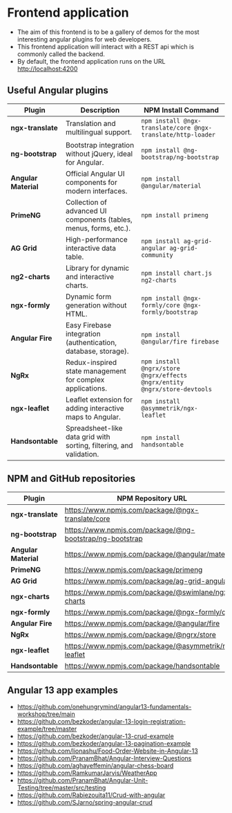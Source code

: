 # Frontend application

- The aim of this frontend is to be a gallery of demos for the most interesting angular plugins for web developers.
- This frontend application will interact with a REST api which is commonly called the backend.
- By default, the frontend application runs on the URL [http://localhost:4200](http://localhost:4200)

## Useful Angular plugins 

| Plugin          | Description | NPM Install Command                                                       |
|----------------|------------|---------------------------------------------------------------------------|
| **ngx-translate** | Translation and multilingual support. | `npm install @ngx-translate/core @ngx-translate/http-loader`              |
| **ng-bootstrap** | Bootstrap integration without jQuery, ideal for Angular. | `npm install @ng-bootstrap/ng-bootstrap`                                  |
| **Angular Material** | Official Angular UI components for modern interfaces. | `npm install @angular/material`                                           |
| **PrimeNG** | Collection of advanced UI components (tables, menus, forms, etc.). | `npm install primeng`                                                     |
| **AG Grid** | High-performance interactive data table. | `npm install ag-grid-angular ag-grid-community`                           |
| **ng2-charts** | Library for dynamic and interactive charts. | `npm install chart.js ng2-charts`                                         |
| **ngx-formly** | Dynamic form generation without HTML. | `npm install @ngx-formly/core @ngx-formly/bootstrap`                      |
| **Angular Fire** | Easy Firebase integration (authentication, database, storage). | `npm install @angular/fire firebase`                                      |
| **NgRx** | Redux-inspired state management for complex applications. | `npm install @ngrx/store @ngrx/effects @ngrx/entity @ngrx/store-devtools` |
| **ngx-leaflet** | Leaflet extension for adding interactive maps to Angular. | `npm install @asymmetrik/ngx-leaflet`                                     |
| **Handsontable** | Spreadsheet-like data grid with sorting, filtering, and validation. | `npm install handsontable`                                                |

## NPM and GitHub repositories

| Plugin          | NPM Repository URL | GitHub Repository URL |
|----------------|----------------------|----------------------|
| **ngx-translate** | https://www.npmjs.com/package/@ngx-translate/core | https://github.com/ngx-translate/core |
| **ng-bootstrap** | https://www.npmjs.com/package/@ng-bootstrap/ng-bootstrap | https://github.com/ng-bootstrap/ng-bootstrap |
| **Angular Material** | https://www.npmjs.com/package/@angular/material | https://github.com/angular/components |
| **PrimeNG** | https://www.npmjs.com/package/primeng | https://github.com/primefaces/primeng |
| **AG Grid** | https://www.npmjs.com/package/ag-grid-angular | https://github.com/ag-grid/ag-grid |
| **ngx-charts** | https://www.npmjs.com/package/@swimlane/ngx-charts | https://github.com/swimlane/ngx-charts |
| **ngx-formly** | https://www.npmjs.com/package/@ngx-formly/core | https://github.com/ngx-formly/ngx-formly |
| **Angular Fire** | https://www.npmjs.com/package/@angular/fire | https://github.com/angular/angularfire |
| **NgRx** | https://www.npmjs.com/package/@ngrx/store | https://github.com/ngrx/platform |
| **ngx-leaflet** | https://www.npmjs.com/package/@asymmetrik/ngx-leaflet | https://github.com/Asymmetrik/ngx-leaflet |
| **Handsontable** | https://www.npmjs.com/package/handsontable | https://github.com/handsontable/handsontable |

## Angular 13 app examples

- https://github.com/onehungrymind/angular13-fundamentals-workshop/tree/main
- https://github.com/bezkoder/angular-13-login-registration-example/tree/master
- https://github.com/bezkoder/angular-13-crud-example
- https://github.com/bezkoder/angular-13-pagination-example
- https://github.com/lionashu/Food-Order-Website-in-Angular-13
- https://github.com/PranamBhat/Angular-Interview-Questions
- https://github.com/aghayeffemin/angular-chess-board
- https://github.com/RamkumarJarvis/WeatherApp
- https://github.com/PranamBhat/Angular-Unit-Testing/tree/master/src/testing
- https://github.com/Rabiezouita11/Crud-with-angular
- https://github.com/SJarno/spring-angular-crud
